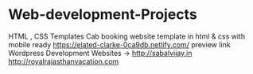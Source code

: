# Web-development-Projects
HTML , CSS Templates 
Cab booking website template in html & css with mobile ready 
https://elated-clarke-0ca9db.netlify.com/
preview link 
Wordpress Development Websites -> 
http://sabalvijay.in
http://royalrajasthanvacation.com
